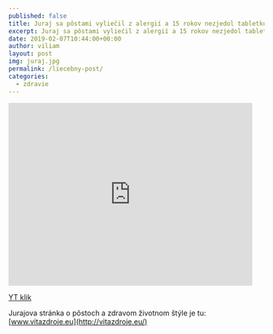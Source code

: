 ```yaml
---
published: false
title: Juraj sa pôstami vyliečil z alergií a 15 rokov nezjedol tabletku (rozhovor)
excerpt: Juraj sa pôstami vyliečil z alergií a 15 rokov nezjedol tabletku (rozhovor)
date: 2019-02-07T10:44:00+00:00
author: viliam
layout: post
img: juraj.jpg
permalink: /liecebny-post/
categories:
  - zdravie
---
```


<iframe width="480" height="360" src="https://www.youtube.com/embed/1wo5AxZtZ9A" frameborder="0"> </iframe>

[YT klik](https://www.youtube.com/watch?v=1wo5AxZtZ9A) 

Jurajova stránka o pôstoch a zdravom životnom štýle je tu: [www.vitazdroje.eu](http://vitazdroje.eu/)
